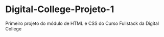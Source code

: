 # Digital-College-Projeto-1
Primeiro projeto do módulo de HTML e CSS do Curso Fullstack da Digital College
